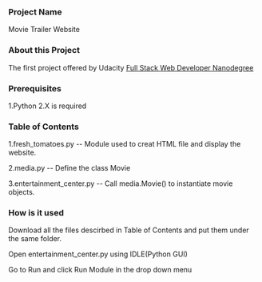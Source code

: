 ### Project Name

Movie Trailer Website

### About this Project

The first project offered by Udacity [Full Stack Web Developer Nanodegree](https://www.udacity.com/course/full-stack-web-developer-nanodegree--nd004)

### Prerequisites

1.Python 2.X is required

### Table of Contents

1.fresh_tomatoes.py -- Module used to creat HTML file and display the website.

2.media.py -- Define the class Movie

3.entertainment_center.py -- Call media.Movie() to instantiate movie objects.

### How is it used

Download all the files descirbed in Table of Contents and put them under the same folder.

Open entertainment_center.py using IDLE(Python GUI)

Go to Run and click Run Module in the drop down menu
